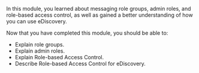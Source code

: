 In this module, you learned about messaging role groups, admin roles, and role-based access control, as well as gained a better understanding of how you can use eDiscovery.

Now that you have completed this module, you should be able to:

- Explain role groups.
- Explain admin roles.
- Explain Role-based Access Control.
- Describe Role-based Access Control for eDiscovery.
